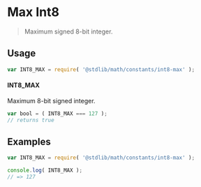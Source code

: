 # Max Int8

> Maximum signed 8-bit integer.

<section class="usage">

## Usage

``` javascript
var INT8_MAX = require( '@stdlib/math/constants/int8-max' );
```

#### INT8_MAX

Maximum 8-bit signed integer.

``` javascript
var bool = ( INT8_MAX === 127 );
// returns true
```

</section>

<!-- /.usage -->


<section class="examples">

## Examples

<!-- TODO: better example -->

``` javascript
var INT8_MAX = require( '@stdlib/math/constants/int8-max' );

console.log( INT8_MAX );
// => 127
```

</section>

<!-- /.examples -->


<section class="links">

</section>

<!-- /.links -->
